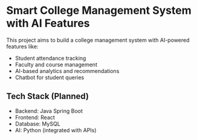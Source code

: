 # Smart College Management System with AI Features
This project aims to build a college management system with AI-powered features like:
- Student attendance tracking
- Faculty and course management
- AI-based analytics and recommendations
- Chatbot for student queries

## Tech Stack (Planned)
- Backend: Java Spring Boot
- Frontend: React
- Database: MySQL
- AI: Python (integrated with APIs)
